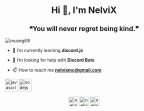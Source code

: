 <h1 align="center">Hi 👋, I'm NelviX</h1>
<h2 align="center">❝You will never regret being kind.❞</h2>
<p align="left"> <img src="https://komarev.com/ghpvc/?username=musegill8" alt="musegill8" /> </p>

- 🌱 I’m currently learning **discord.js**

- 🤝 I’m looking for help with **Discord Bots**

- 📫 How to reach me **nelvixmc@gmail.com**

<p align="left"><img src="https://devicons.github.io/devicon/devicon.git/icons/javascript/javascript-original.svg" alt="javascript" width="40" height="40"/> <img src="https://devicons.github.io/devicon/devicon.git/icons/nodejs/nodejs-original-wordmark.svg" alt="nodejs" width="40" height="40"/></p><p align="center">
<a href="https://instagram.com/nelvixmc" target="blank"><img align="center" src="https://cdn.jsdelivr.net/npm/simple-icons@3.0.1/icons/instagram.svg" alt="nelvixmc" height="30" width="30" /></a>
<a href="https://www.youtube.com/channel/UCh4MpxE_NDWHiggfbIJSKAQ" target="blank"><img align="center" src="https://cdn.jsdelivr.net/npm/simple-icons@3.0.1/icons/youtube.svg" alt="nelvix" height="30" width="30" /></a>
<a href="https://discord.gg/z8kcjED" target="blank"><img align="center" src="https://cdn.jsdelivr.net/npm/simple-icons@3.0.1/icons/discord.svg" alt="nelvix" height="30" width="30" /></a>
</p>
</p>
